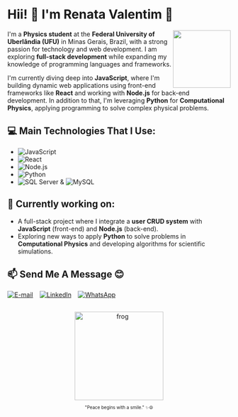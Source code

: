 # Hii! 👋 I'm Renata Valentim 🌻
 <img align="right" src="https://github.com/user-attachments/assets/4859be4f-1422-49e1-8393-4591ffee690c" height="130"> 

I'm a **Physics student** at the **Federal University of Uberlândia (UFU)** in Minas Gerais, Brazil, with a strong passion for technology and web development. I am exploring **full-stack development** while expanding my knowledge of programming languages and frameworks.

I'm currently diving deep into **JavaScript**, where I'm building dynamic web applications using front-end frameworks like **React** and working with **Node.js** for back-end development. In addition to that, I'm leveraging **Python** for **Computational Physics**, applying programming to solve complex physical problems.


## 💻 Main Technologies That I Use:
- ![JavaScript](https://img.shields.io/badge/JavaScript-ES6-yellow)
- ![React](https://img.shields.io/badge/React-61DAFB?logo=react&logoColor=black) 
- ![Node.js](https://img.shields.io/badge/Node.js-339933?logo=node.js&logoColor=white)
- ![Python](https://img.shields.io/badge/Python-3776AB?logo=python&logoColor=white) 
- ![SQL Server](https://img.shields.io/badge/SQL_Server-CC2927?logo=microsoftsqlserver&logoColor=white) & ![MySQL](https://img.shields.io/badge/MySQL-4479A1?logo=mysql&logoColor=white) 

## 🔭 Currently working on:
- A full-stack project where I integrate a **user CRUD system** with **JavaScript** (front-end) and **Node.js** (back-end).
- Exploring new ways to apply **Python** to solve problems in **Computational Physics** and developing algorithms for scientific simulations.

## 📫 Send Me A Message 😊
<div style="display: flex; gap: 15px;">
  <a href="mailto:renatavalentim@gmail.com" target="_blank" ref="emailLink">
    <img src="https://img.shields.io/badge/-E--mail-%23D14836?logo=gmail&logoColor=white" alt="E-mail" />
  </a>
  
  <a href="www.linkedin.com/in/renata-valentim-38b0a7236" target="_blank" ref="linkedinLink">
    <img src="https://img.shields.io/badge/LinkedIn-%230077B5?logo=linkedin&logoColor=white" alt="LinkedIn" />
  </a>
  
  <a href="https://wa.me/5534998772103" target="_blank" ref="whatsappLink">
    <img src="https://img.shields.io/badge/WhatsApp-%2381C784?logo=whatsapp&logoColor=white" alt="WhatsApp" />
  </a>
</div>

##

<div align="center">
  <img src="https://github.com/user-attachments/assets/bcb6fcf1-a781-4aaf-ba33-84c761a7d762" alt="frog" width="200">
  <p style="font-size: 10px;">"Peace begins with a smile." ✨☮️</p>
</div>





